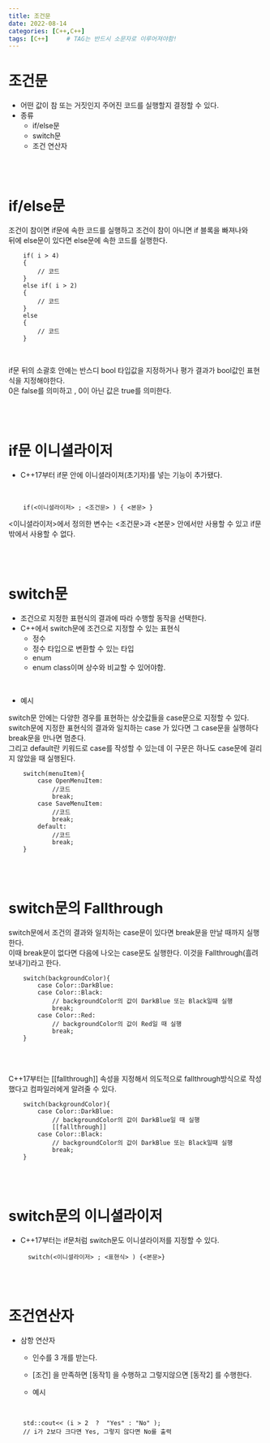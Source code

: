 ```yaml
---
title: 조건문
date: 2022-08-14
categories: [C++,C++]
tags: [C++]		# TAG는 반드시 소문자로 이루어져야함!
---
```


조건문
=====================

* 어떤 값이 참 또는 거짓인지 주어진 코드를 실행할지 결정할 수 있다.
* 종류
  * if/else문
  * switch문
  * 조건 연산자

<br><br>

if/else문
===================
조건이 참이면 if문에 속한 코드를 실행하고 조건이 참이 아니면 if 블록을 빠져나와<br> 
뒤에 else문이 있다면 else문에 속한 코드를 실행한다.<br>

        if( i > 4)
        {
            // 코드
        }
        else if( i > 2)
        {
            // 코드
        }
        else
        {
            // 코드
        }

<br>        

if문 뒤의 소괄호 안에는 반스디 bool 타입값을 지정하거나 평가 결과가 bool값인 표현식을 지정해야한다.<br>
0은 false를 의미하고 , 0이 아닌 값은 true를 의미한다.

<br><br>

if문 이니셜라이저
===============

* C++17부터 if문 안에 이니셜라이져(초기자)를 넣는 기능이 추가됐다.

<br>

        if(<이니셜라이저> ; <조건문> ) { <본문> }

<이니셜라이저>에서 정의한 변수는 <조건문>과 <본문> 안에서만 사용할 수 있고 if문 밖에서 사용할 수 없다.<br>

<br><br>

switch문
===========================
* 조건으로 지정한 표현식의 결과에 따라 수행할 동작을 선택한다.
* C++에서 switch문에 조건으로 지정할 수 있는 표현식
  * 정수
  * 정수 타입으로 변환할 수 있는 타입
  * enum
  * enum class이며 상수와 비교할 수 있어야함.

<br>

* 예시

switch문 안에는 다양한 경우를 표현하는 상숫값들을 case문으로 지정할 수 있다.<br>
switch문에 지정한 표현식의 결과와 일치하는 case 가 있다면 그 case문을 실행하다 break문을 만나면 멈춘다.<br>
그리고 default란 키워드로 case를 작성할 수 있는데 이 구문은 하나도 case문에 걸리지 않았을 때 실행된다.<br>

        switch(menuItem){
            case OpenMenuItem:
                //코드
                break;
            case SaveMenuItem:
                //코드
                break;
            default:
                //코드
                break;
        }

<br><br>

switch문의 Fallthrough
=========================

switch문에서 조건의 결과와 일치하는 case문이 있다면 break문을 만날 때까지 실행한다.<br>
이때 break문이 없다면 다음에 나오는 case문도 실행한다. 이것을 Fallthrough(흘려보내기)라고 한다.

        switch(backgroundColor){
            case Color::DarkBlue:
            case Color::Black:
                // backgroundColor의 값이 DarkBlue 또는 Black일때 실행
                break;
            case Color::Red:
                // backgroundColor의 값이 Red일 때 실행
                break;
        }

<br><br>

C++17부터는 [[fallthrough]] 속성을 지정해서 의도적으로 fallthrough방식으로 작성했다고 컴파일러에게 알려줄 수 있다.


        switch(backgroundColor){
            case Color::DarkBlue:
                // backgroundColor의 값이 DarkBlue일 때 실행
                [[fallthrough]]
            case Color::Black:
                // backgroundColor의 값이 DarkBlue 또는 Black일때 실행
                break;
        }

<br><br>

switch문의 이니셜라이저
=======================
* C++17부터는 if문처럼 switch문도 이니셜라이저를 지정할 수 있다.
  
        switch(<이니셜라이저> ; <표현식> ) {<본문>}

<br><br>

조건연산자
=============================
* 삼항 연산자
  * 인수를 3 개를 받는다.
  * [조건] 을 만족하면 [동작1] 을 수행하고 그렇지않으면 [동작2] 를 수행한다.
  
  * 예시

<br>

        std::cout<< (i > 2  ?  "Yes" : "No" );
        // i가 2보다 크다면 Yes, 그렇지 않다면 No를 출력

        
